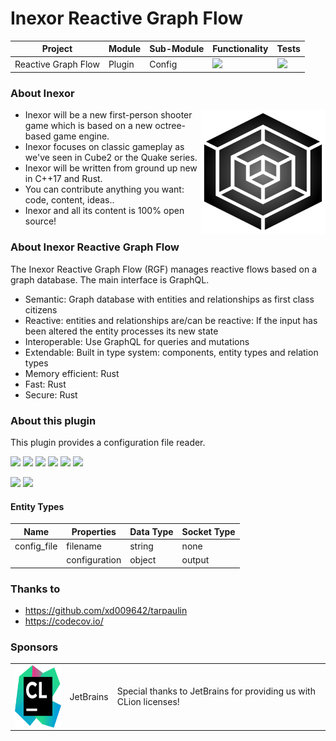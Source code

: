 # Inexor Reactive Graph Flow

| Project | Module | Sub-Module | Functionality | Tests |
| --- | --- | --- | --- | --- |
| Reactive Graph Flow | Plugin | Config | <img src="https://img.shields.io/badge/state-completed-brightgreen"> | [<img src="https://img.shields.io/codecov/c/github/aschaeffer/inexor-rgf-plugin-config">](https://app.codecov.io/gh/aschaeffer/inexor-rgf-plugin-config) |

### About Inexor

<a href="https://inexor.org/">
<img align="right" width="200" height="200" src="https://raw.githubusercontent.com/aschaeffer/inexor-rgf-plugin-config/main/docs/images/inexor_2.png">
</a>

* Inexor will be a new first-person shooter game which is based on a new octree-based game engine.
* Inexor focuses on classic gameplay as we've seen in Cube2 or the Quake series.
* Inexor will be written from ground up new in C++17 and Rust.
* You can contribute anything you want: code, content, ideas..
* Inexor and all its content is 100% open source!

### About Inexor Reactive Graph Flow

The Inexor Reactive Graph Flow (RGF) manages reactive flows based on a graph database. The main interface is GraphQL.

* Semantic: Graph database with entities and relationships as first class citizens
* Reactive: entities and relationships are/can be reactive: If the input has been altered the entity processes its new state
* Interoperable: Use GraphQL for queries and mutations
* Extendable: Built in type system: components, entity types and relation types
* Memory efficient: Rust
* Fast: Rust
* Secure: Rust

### About this plugin

This plugin provides a configuration file reader.

[<img src="https://img.shields.io/badge/Language-Rust-brightgreen">](https://www.rust-lang.org/)
[<img src="https://img.shields.io/badge/Platforms-Linux%20%26%20Windows-brightgreen">]()
[<img src="https://img.shields.io/github/workflow/status/aschaeffer/inexor-rgf-plugin-config/Rust">](https://github.com/aschaeffer/inexor-rgf-plugin-config/actions?query=workflow%3ARust)
[<img src="https://img.shields.io/github/last-commit/aschaeffer/inexor-rgf-plugin-config">]()
[<img src="https://img.shields.io/github/languages/code-size/aschaeffer/inexor-rgf-plugin-config">]()
[<img src="https://img.shields.io/codecov/c/github/aschaeffer/inexor-rgf-plugin-config">](https://app.codecov.io/gh/aschaeffer/inexor-rgf-plugin-config)

[<img src="https://img.shields.io/github/license/aschaeffer/inexor-rgf-plugin-config">](https://github.com/aschaeffer/inexor-rgf-plugin-config/blob/main/LICENSE)
[<img src="https://img.shields.io/discord/698219248954376256?logo=discord">](https://discord.com/invite/acUW8k7)

#### Entity Types

| Name | Properties | Data Type | Socket Type |
| --- | --- | --- | --- |
| config_file | filename | string | none |
| | configuration | object | output |

### Thanks to

* https://github.com/xd009642/tarpaulin
* https://codecov.io/

### Sponsors

| | | |
| --- | --- | --- |
| <a href="https://www.jetbrains.com/?from=github.com/inexorgame"><img align="right" width="100" height="100" src="https://raw.githubusercontent.com/aschaeffer/inexor-rgf-plugin-logical/main/docs/images/icon_CLion.svg"></a> | JetBrains | Special thanks to JetBrains for providing us with CLion licenses! |
